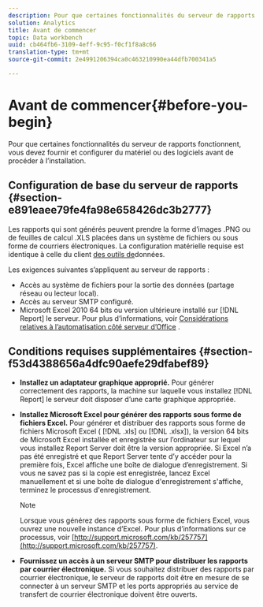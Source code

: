 ```yaml
---
description: Pour que certaines fonctionnalités du serveur de rapports fonctionnent, vous devez fournir et configurer du matériel ou des logiciels avant de procéder à l’installation.
solution: Analytics
title: Avant de commencer
topic: Data workbench
uuid: cb464fb6-3109-4eff-9c95-f0cf1f8a8c66
translation-type: tm+mt
source-git-commit: 2e4991206394ca0c463210990ea44dfb700341a5

---
```



# Avant de commencer{#before-you-begin}

Pour que certaines fonctionnalités du serveur de rapports fonctionnent, vous devez fournir et configurer du matériel ou des logiciels avant de procéder à l’installation.

## Configuration de base du serveur de rapports {#section-e891eaee79fe4fa98e658426dc3b2777}

Les rapports qui sont générés peuvent prendre la forme d’images .PNG ou de feuilles de calcul .XLS placées dans un système de fichiers ou sous forme de courriers électroniques. La configuration matérielle requise est identique à celle du client [des outils de](https://docs.adobe.com/content/help/en/data-workbench/using/install/c-data-workbench-client-install.html#Data_Workbench_Client_Minimum_System_Requirements)données.

Les exigences suivantes s’appliquent au serveur de rapports :

* Accès au système de fichiers pour la sortie des données (partage réseau ou lecteur local).
* Accès au serveur SMTP configuré.
* Microsoft Excel 2010 64 bits ou version ultérieure installé sur [!DNL Report] le serveur. Pour plus d’informations, voir [Considérations relatives à l’automatisation côté serveur d’Office](http://support.microsoft.com/kb/257757) .

## Conditions requises supplémentaires {#section-f53d4388656a4dfc90aefe29dfabef89}

* **Installez un adaptateur graphique approprié.** Pour générer correctement des rapports, la machine sur laquelle vous installez [!DNL Report] le serveur doit disposer d’une carte graphique appropriée.

* **Installez Microsoft Excel pour générer des rapports sous forme de fichiers Excel.** Pour générer et distribuer des rapports sous forme de fichiers Microsoft Excel ( [!DNL .xls] ou [!DNL .xlsx]), la version 64 bits de Microsoft Excel installée et enregistrée sur l’ordinateur sur lequel vous installez Report Server doit être la version appropriée. Si Excel n’a pas été enregistré et que Report Server tente d’y accéder pour la première fois, Excel affiche une boîte de dialogue d’enregistrement. Si vous ne savez pas si la copie est enregistrée, lancez Excel manuellement et si une boîte de dialogue d&#39;enregistrement s&#39;affiche, terminez le processus d&#39;enregistrement.

   >[!NOTE]
   >
   >Lorsque vous générez des rapports sous forme de fichiers Excel, vous ouvrez une nouvelle instance d’Excel. Pour plus d’informations sur ce processus, voir [http://support.microsoft.com/kb/257757](http://support.microsoft.com/kb/257757).

* **Fournissez un accès à un serveur SMTP pour distribuer les rapports par courrier électronique.** Si vous souhaitez distribuer des rapports par courrier électronique, le serveur de rapports doit être en mesure de se connecter à un serveur SMTP et les ports appropriés au service de transfert de courrier électronique doivent être ouverts.

